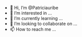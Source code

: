 - 👋 Hi, I’m @Patriciauribe
- 👀 I’m interested in ...
- 🌱 I’m currently learning ...
- 💞️ I’m looking to collaborate on ...
- 📫 How to reach me ...

<!---
Patriciauribe/Patriciauribe is a ✨ special ✨ repository because its `README.md` (this file) appears on your GitHub profile.
You can click the Preview link to take a look at your changes.
--->
